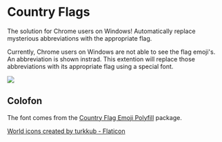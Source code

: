 # Country Flags
The solution for Chrome users on Windows! Automatically replace mysterious abbreviations with the appropriate flag.

Currently, Chrome users on Windows are not able to see the flag emoji's. An abbreviation is shown instrad. This extention will replace those abbreviations with its appropriate flag using a special font.

![](https://i.imgur.com/bAXYLWZ.jpg)

## Colofon
The font comes from the [Country Flag Emoji Polyfill](https://github.com/talkjs/country-flag-emoji-polyfill) package.

<a href="https://www.flaticon.com/free-icons/world" title="world icons">World icons created by turkkub - Flaticon</a>
